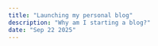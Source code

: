 ```yaml
---
title: "Launching my personal blog"
description: "Why am I starting a blog?" 
date: "Sep 22 2025"
---
```

